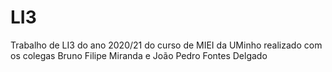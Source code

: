 # LI3
Trabalho de LI3 do ano 2020/21 do curso de MIEI da UMinho realizado com os colegas Bruno Filipe Miranda e João Pedro Fontes Delgado
